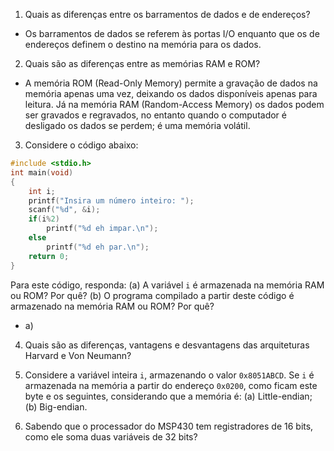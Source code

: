 1. Quais as diferenças entre os barramentos de dados e de endereços?
- Os barramentos de dados se referem às portas I/O enquanto que os de endereços definem o destino na memória para os dados.

2. Quais são as diferenças entre as memórias RAM e ROM?
- A memória ROM (Read-Only Memory) permite a gravação de dados na memória apenas uma vez, deixando os dados disponíveis apenas para leitura. Já na memória RAM (Random-Access Memory) os dados podem ser gravados e regravados, no entanto quando o computador é desligado os dados se perdem; é uma memória volátil.

3. Considere o código abaixo:

```C
#include <stdio.h>
int main(void)
{
	int i;
	printf("Insira um número inteiro: ");
	scanf("%d", &i);
	if(i%2)
		printf("%d eh impar.\n");
	else
		printf("%d eh par.\n");
	return 0;
}
```

Para este código, responda: (a) A variável `i` é armazenada na memória RAM ou ROM? Por quê? (b) O programa compilado a partir deste código é armazenado na memória RAM ou ROM? Por quê?

- a) 

4. Quais são as diferenças, vantagens e desvantagens das arquiteturas Harvard e Von Neumann?

5. Considere a variável inteira `i`, armazenando o valor `0x8051ABCD`. Se `i` é armazenada na memória a partir do endereço `0x0200`, como ficam este byte e os seguintes, considerando que a memória é: (a) Little-endian; (b) Big-endian.

6. Sabendo que o processador do MSP430 tem registradores de 16 bits, como ele soma duas variáveis de 32 bits?
